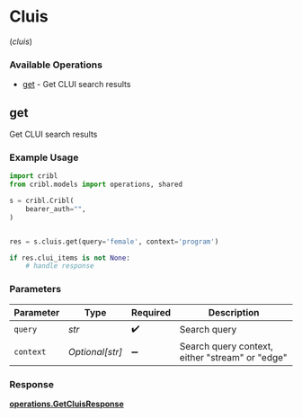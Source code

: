# Cluis
(*cluis*)

### Available Operations

* [get](#get) - Get CLUI search results

## get

Get CLUI search results

### Example Usage

```python
import cribl
from cribl.models import operations, shared

s = cribl.Cribl(
    bearer_auth="",
)


res = s.cluis.get(query='female', context='program')

if res.clui_items is not None:
    # handle response
```

### Parameters

| Parameter                                       | Type                                            | Required                                        | Description                                     |
| ----------------------------------------------- | ----------------------------------------------- | ----------------------------------------------- | ----------------------------------------------- |
| `query`                                         | *str*                                           | :heavy_check_mark:                              | Search query                                    |
| `context`                                       | *Optional[str]*                                 | :heavy_minus_sign:                              | Search query context, either "stream" or "edge" |


### Response

**[operations.GetCluisResponse](../../models/operations/getcluisresponse.md)**

